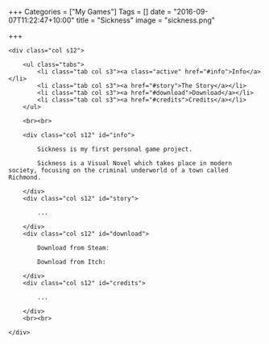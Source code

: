 +++
Categories = ["My Games"]
Tags = []
date = "2016-09-07T11:22:47+10:00"
title = "Sickness"
image = "sickness.png"

+++

<div class="row">

	<div class="col s12">

		<ul class="tabs">
			<li class="tab col s3"><a class="active" href="#info">Info</a></li>
	        <li class="tab col s3"><a href="#story">The Story</a></li>
	        <li class="tab col s3"><a href="#download">Download</a></li>
	        <li class="tab col s3"><a href="#credits">Credits</a></li>
		</ul>

		<br><br>

		<div class="col s12" id="info">

			Sickness is my first personal game project.

			Sickness is a Visual Novel which takes place in modern society, focusing on the criminal underworld of a town called Richmond.

		</div>
		<div class="col s12" id="story">

			...

		</div>
		<div class="col s12" id="download">

			Download from Steam:

			Download from Itch: 

		</div>
		<div class="col s12" id="credits">

			...

		</div>
		<br><br>

	</div>

</div>

